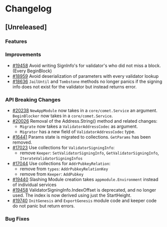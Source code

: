 <!--
Guiding Principles:
Changelogs are for humans, not machines.
There should be an entry for every single version.
The same types of changes should be grouped.
Versions and sections should be linkable.
The latest version comes first.
The release date of each version is displayed.
Mention whether you follow Semantic Versioning.
Usage:
Change log entries are to be added to the Unreleased section under the
appropriate stanza (see below). Each entry should ideally include a tag and
the Github issue reference in the following format:
* (<tag>) [#<issue-number>] Changelog message.
Types of changes (Stanzas):
"Features" for new features.
"Improvements" for changes in existing functionality.
"Deprecated" for soon-to-be removed features.
"Bug Fixes" for any bug fixes.
"API Breaking" for breaking exported APIs used by developers building on SDK.
Ref: https://keepachangelog.com/en/1.0.0/
-->

# Changelog

## [Unreleased]

### Features

### Improvements

* [#19458](https://github.com/cosmos/cosmos-sdk/pull/19458) Avoid writing SignInfo's for validator's who did not miss a block. (Every BeginBlock)
* [#18959](https://github.com/cosmos/cosmos-sdk/pull/18959) Avoid deserialization of parameters with every validator lookup
* [#18636](https://github.com/cosmos/cosmos-sdk/pull/18636) `JailUntil` and `Tombstone` methods no longer panics if the signing info does not exist for the validator but instead returns error.

### API Breaking Changes

* [#20238](https://github.com/cosmos/cosmos-sdk/pull/20238) `NewAppModule` now takes in a `core/comet.Service` an argument.  `BeginBlocker` now takes in a `core/comet.Service`.
* [#20026](https://github.com/cosmos/cosmos-sdk/pull/20026) Removal of the Address.String() method and related changes:
    * `Migrate` now takes a `ValidatorAddressCodec` as argument.
    * `Migrator` has a new field of `ValidatorAddressCodec` type.
* [#16441](https://github.com/cosmos/cosmos-sdk/pull/16441) Params state is migrated to collections. `GetParams` has been removed.
* [#17023](https://github.com/cosmos/cosmos-sdk/pull/17023) Use collections for `ValidatorSigningInfo`:
    * remove `Keeper`: `SetValidatorSigningInfo`, `GetValidatorSigningInfo`, `IterateValidatorSigningInfos`
* [#17044](https://github.com/cosmos/cosmos-sdk/pull/17044) Use collections for `AddrPubkeyRelation`:
    * remove from `types`: `AddrPubkeyRelationKey`
    * remove from `Keeper`: `AddPubkey`
* [#19440](https://github.com/cosmos/cosmos-sdk/pull/19440) Slashing Module creation takes `appmodule.Environment` instead of individual services
* [#19458](https://github.com/cosmos/cosmos-sdk/pull/19458) ValidatorSigningInfo.IndexOffset is deprecated, and no longer used. The index is now derived using just the StartHeight.
* [#19740](https://github.com/cosmos/cosmos-sdk/pull/19740) `InitGenesis` and `ExportGenesis` module code and keeper code do not panic but return errors.

### Bug Fixes
